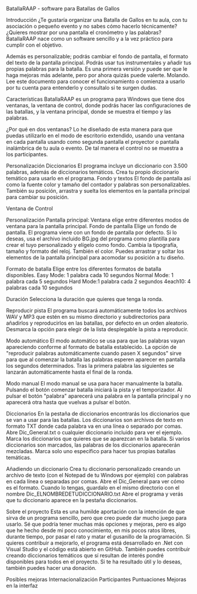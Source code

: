 BatallaRAAP - software para Batallas de Gallos


Introducción
¿Te gustaría organizar una Batalla de Gallos en tu aula, con tu asociación o pequeño evento y no sabes cómo hacerlo técnicamente? ¿Quieres mostrar por una pantalla el cronómetro y las palabras? BatallaRAAP nace como un software sencillo y a la vez práctico para cumplir con el objetivo.

Además es personalizable; podrás cambiar el fondo de pantalla, el formato del texto de la pantalla principal. Podrás usar tus instrumentales y añadir tus propias palabras para la batalla. Es una primera versión y puede ser que le haga mejoras más adelante, pero por ahora quizás puede valerte. Molando. Lee este documento para conocer el funcionamiento o comienza a usarlo por tu cuenta para entenderlo y consultalo si te surgen dudas.


Características 
BatallaRAAP es un programa para Windows que tiene dos ventanas, la ventana de control, donde podrás hacer las configuraciones de las batallas, y la ventana principal, donde se muestra el tiempo y las palabras. 

¿Por qué en dos ventanas?
Lo he diseñado de esta manera para que puedas utilizarlo en el modo de escritorio extendido, usando una ventana en cada pantalla usando como segunda pantalla el proyector o pantalla inalámbrica de tu aula o evento. De tal manera el control no se muestra a los participantes.

Personalización
Diccionarios 
El programa incluye un diccionario con 3.500 palabras, además de diccionarios temáticos. Crea tu propio diccionario temático para usarlo en el programa.
Fondo y textos 
El fondo de pantalla así como la fuente color y tamaño del contador y palabras son personalizables. También su posición, arrastra y suelta los elementos en la pantalla principal para cambiar su posición.

Ventana de Control

Personalización
Pantalla principal:
Ventana
 elige entre diferentes modos de ventana para la pantalla principal.
Fondo de pantalla
Elige un fondo de pantalla. El programa viene con un fondo de pantalla por defecto. Si lo deseas, usa el archivo incluido BG.jpg del programa como plantilla para crear el tuyo personalizado y elígelo como fondo.
Cambia la tipografía, tamaño y formato del reloj. También el color. Puedes arrastrar y soltar los elementos de la pantalla principal para acomodar su posición a tu diseño.

Formato de batalla
Elige entre los diferentes formatos de batalla 
disponibles.
Easy Mode: 1 palabra cada 10 segundos
Normal Mode: 1 palabra cada 5 segundos
Hard Mode:1 palabra cada 2 segundos
4each10: 4 palabras cada 10 segundos

Duración
Selecciona la duración que quieres que tenga la ronda.

Reproducir pista
El programa buscará automáticamente todos los archivos WAV y MP3 que estén en su mismo directorio y subdirectorios para añadirlos y reproducirlos en las batallas, por defecto en un orden aleatorio. Desmarca la opción para elegir de la lista desplegable la pista a reproducir.

Modo automático 
El modo automático se usa para que las palabras vayan apareciendo conforme al formato de batalla establecido. La opción de "reproducir palabras automáticamente cuando pasen X segundos" sirve para que al comenzar la batalla las palabras esperen aparecer en pantalla los segundos determinados. Tras la primera palabra las siguientes se lanzarán automáticamente hasta el final de la ronda.

Modo manual
El modo manual se usa para hacer manualmente la batalla. Pulsando el botón comenzar batalla iniciará la pista y el temporizador. Al pulsar el botón "palabra" aparecerá una palabra en la pantalla principal y no aparecerá otra hasta que vuelvas a pulsar el botón.

Diccionarios
En la pestaña de diccionarios encontrarás los diccionarios que se van a usar para las batallas. Los diccionarios son archivos de texto en formato TXT donde cada palabra va en una línea o separado por comas.
Abre Dic_General.txt o cualquier diccionario incluido para ver el ejemplo. Marca los diccionarios que quieres que se aparezcan en  la batalla. Si varios diccionarios son marcados, las palabras de los diccionarios aparecerán mezcladas. Marca solo uno específico para hacer tus propias batallas temáticas. 

Añadiendo un diccionario
Crea tu diccionario personalizado creando un archivo de texto (con el Notepad de tu Windows por ejemplo) con palabras en cada línea o separadas por comas. Abre el Dic_General para ver cómo es el formato. Cuando lo tengas, guardalo en el mismo directorio con el nombre Dic_ELNOMBREDETUDICCIONARIO.txt 
Abre el programa y verás que tu diccionario aparece en la pestaña diccionarios. 

Sobre el proyecto
Esta es una humilde aportación con la intención de que sirva  de un programa sencillo, pero que creo puede dar mucho juego para usarlo. Sé que podría tener muchas más opciones y mejoras, pero es algo que he hecho desde mi poco conocimiento, en mis pocos ratos libres, durante tiempo, por pasar el rato y matar el gusanillo de la programación. Si quieres contribuir a mejorarlo, el programa está desarrollado en .Net con Visual Studio y el código está abierto en GitHub. También puedes contribuir creando diccionarios temáticos que sí resultan de interés pondré disponibles para todos en el proyecto.
Si te ha resultado útil y lo deseas, también puedes hacer una donación. 

Posibles mejoras
Internacionalización 
Participantes
Puntuaciones 
Mejoras en la interfaz
